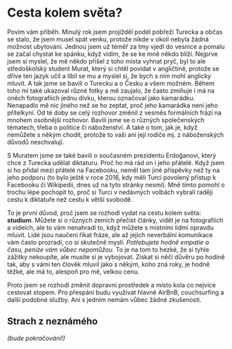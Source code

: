 # Cesta kolem světa?

Povím vám příběh. Minulý rok jsem projížděl podél pobřeží Turecka a občas se stalo, že jsem musel spát venku, protože nikde v okolí nebyla žádná možnost ubytování. Jednou jsem už téměř za tmy vjedl do vesnice a pomalu se začal chystat ke spánku, když vidím, že se ke mně někdo blíží. Nejprve jsem si myslel, že mě někdo přišel z toho místa vyhnat pryč, byl to ale středoškolský student Murat, který si chtěl povídat v angličtině, protože se dříve ten jazyk učil a líbil se mu a myslel si, že bych s ním mohl anglicky mluvit. A tak jsme se bavili o Turecku a o Česku a všem možném. Během toho mi také ukazoval různé fotky a mě zaujalo, že často zmiňuje i má na oněch fotografiích jednu dívku, kterou označoval jako kamarádku. Nenapadlo mě nic jiného než se ho zeptat, proč jeho kamarádka není jeho přítelkyní. Od té doby se celý rozhovor změnil z vesměs formálních frází na mnohem osobnější rozhovor. Bavili jsme se o různých společenských tématech, třeba o politice či náboženství. A také o tom, jak je, když nemůžete s někým chodit, protože to vaši ani její rodiče mj. z náboženských důvodů neschvalují.

S Muratem jsme se také bavili o současném prezidentu Erdoğanovi, který chce z Turecka udělat diktaturu. Proč ho má rád on i jeho přátelé. Když jsem si ho přidal mezi přátelé na Facebooku, neměl tam jiné příspěvky než ty na jeho podporu \(to bylo ještě v roce 2016, kdy měli Turci povolený přístup k Facebooku či Wikipedii, dnes už na tyto stránky nesmí\). Mně tímto pomohl o trochu lépe pochopit to, proč si Turci v nedávných volbách vybrali raději cestu k diktatuře než cestu k větší svobodě.

To je první důvod, proč jsem se rozhodl vydat na cestu kolem světa: **studium**. Můžete si o různých zemích přečíst články, vidět je na fotografiích a videích, ale to vám nenahradí to, když můžete s místními lidmi opravdu mluvit. Lidé jsou naučeni říkat fráze, ale až jejich neverbální komunikace vám často prozradí, co si skutečně myslí. _Potřebujete hodně empatie a času, peníze vám vůbec nepomůžou._ To je na tom to hezké, že si tyhle zážitky nekoupíte, ale musíte si je vybojovat. Získat si něčí důvěru po hodině tak, aby s vámi ten člověk mluvil jako s někým, koho zná roky, je hodně těžké, ale má to, alespoň pro mě, velkou cenu.

Proto jsem se rozhodl změnit dopravní prostředek a místo kola co nejvíce cestovat stopem. Pro přespání budu využívat hlavně AirBnB, couchsurfing a další podobné služby. Ani s jedním nemám vůbec žádné zkušenosti.

## Strach z neznámého



_\(bude pokračování!\)_

